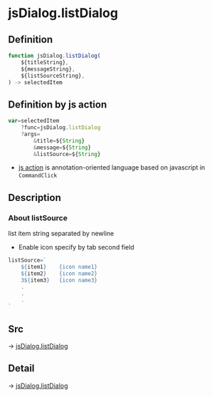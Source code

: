 # jsDialog.listDialog

## Definition

```js.js
function jsDialog.listDialog(
	${titleString},
	${messageString},
	${listSourceString},
) -> selectedItem
```


## Definition by js action

```js.js
var=selectedItem
	?func=jsDialog.listDialog
	?args=
		&title=${String}
		&message=${String}
		&listSource=${String}
```

- [js action](#) is annotation-oriented language based on javascript in `CommandClick`

## Description

### About listSource
list item string separated by newline

- Enable icon specify by tab second field

```js.js
listSource=`
    ${item1}	{icon name1}
    ${item2}	{icon name2}
    3${item3}	{icon name3}
    .
    .
    .
`
```



## Src

-> [jsDialog.listDialog](https://github.com/puutaro/CommandClick/blob/master/app/src/main/java/com/puutaro/commandclick/fragment_lib/terminal_fragment/js_interface/dialog/JsDialog.kt#L96)

## Detail

-> [jsDialog.listDialog](https://github.com/puutaro/CommandClick/blob/master/md/developer/js_interface/details/dialog/JsDialog/listDialog.md)
